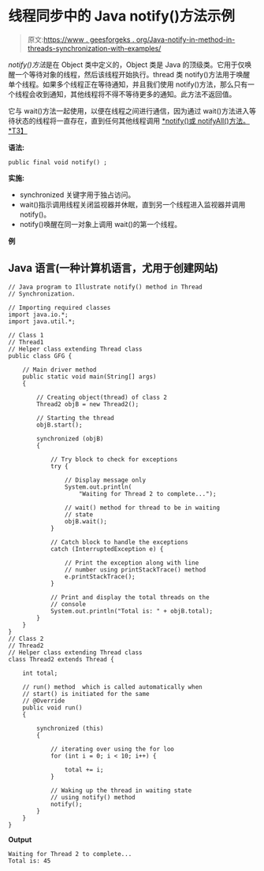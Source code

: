 # 线程同步中的 Java notify()方法示例

> 原文:[https://www . geesforgeks . org/Java-notify-in-method-in-threads-synchronization-with-examples/](https://www.geeksforgeeks.org/java-notify-method-in-threads-synchronization-with-examples/)

*notify()方法*是在 Object 类中定义的，Object 类是 Java 的顶级类。它用于仅唤醒一个等待对象的线程，然后该线程开始执行。thread 类 notify()方法用于唤醒单个线程。如果多个线程正在等待通知，并且我们使用 notify()方法，那么只有一个线程会收到通知，其他线程将不得不等待更多的通知。此方法不返回值。

它与 wait()方法一起使用，以便在线程之间进行通信，因为通过 wait()方法进入等待状态的线程将一直存在，直到任何其他线程调用 [*notify()或 notifyAll()方法。*T3】](https://www.geeksforgeeks.org/difference-notify-notifyall-java/)

**语法:**

```
public final void notify() ; 
```

**实施:**

*   synchronized 关键字用于独占访问。
*   wait()指示调用线程关闭监视器并休眠，直到另一个线程进入监视器并调用 notify()。
*   notify()唤醒在同一对象上调用 wait()的第一个线程。

**例**

## Java 语言(一种计算机语言，尤用于创建网站)

```
// Java program to Illustrate notify() method in Thread
// Synchronization.

// Importing required classes
import java.io.*;
import java.util.*;

// Class 1
// Thread1
// Helper class extending Thread class
public class GFG {

    // Main driver method
    public static void main(String[] args)
    {

        // Creating object(thread) of class 2
        Thread2 objB = new Thread2();

        // Starting the thread
        objB.start();

        synchronized (objB)
        {

            // Try block to check for exceptions
            try {

                // Display message only
                System.out.println(
                    "Waiting for Thread 2 to complete...");

                // wait() method for thread to be in waiting
                // state
                objB.wait();
            }

            // Catch block to handle the exceptions
            catch (InterruptedException e) {

                // Print the exception along with line
                // number using printStackTrace() method
                e.printStackTrace();
            }

            // Print and display the total threads on the
            // console
            System.out.println("Total is: " + objB.total);
        }
    }
}
// Class 2
// Thread2
// Helper class extending Thread class
class Thread2 extends Thread {

    int total;

    // run() method  which is called automatically when
    // start() is initiated for the same
    // @Override
    public void run()
    {

        synchronized (this)
        {

            // iterating over using the for loo
            for (int i = 0; i < 10; i++) {

                total += i;
            }

            // Waking up the thread in waiting state
            // using notify() method
            notify();
        }
    }
}
```

**Output**

```
Waiting for Thread 2 to complete...
Total is: 45
```
